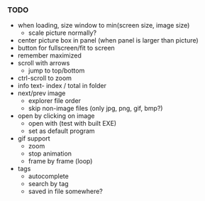 ### TODO

- when loading, size window to min(screen size, image size)
	- scale picture normally?
- center picture box in panel (when panel is larger than picture)
- button for fullscreen/fit to screen
- remember maximized
- scroll with arrows
	- jump to top/bottom
- ctrl-scroll to zoom
- info text- index / total in folder
- next/prev image
	- explorer file order
	- skip non-image files (only jpg, png, gif, bmp?)
- open by clicking on image
	- open with (test with built EXE)
	- set as default program
- gif support
	- zoom
	- stop animation
	- frame by frame (loop)
- tags
	- autocomplete
	- search by tag
	- saved in file somewhere?